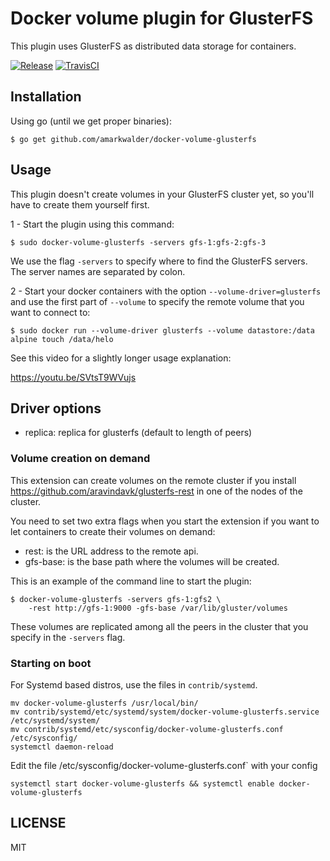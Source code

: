 # Docker volume plugin for GlusterFS

This plugin uses GlusterFS as distributed data storage for containers.

[![Release](https://img.shields.io/github/release/amarkwalder/docker-volume-glusterfs.svg)](https://github.com/amarkwalder/docker-volume-glusterfs/releases/latest)
[![TravisCI](https://travis-ci.org/amarkwalder/docker-volume-glusterfs.svg)](https://travis-ci.org/amarkwalder/docker-volume-glusterfs)

## Installation

Using go (until we get proper binaries):

```
$ go get github.com/amarkwalder/docker-volume-glusterfs
```

## Usage

This plugin doesn't create volumes in your GlusterFS cluster yet, so you'll have to create them yourself first.

1 - Start the plugin using this command:

```
$ sudo docker-volume-glusterfs -servers gfs-1:gfs-2:gfs-3
```

We use the flag `-servers` to specify where to find the GlusterFS servers. The server names are separated by colon.

2 - Start your docker containers with the option `--volume-driver=glusterfs` and use the first part of `--volume` to specify the remote volume that you want to connect to:

```
$ sudo docker run --volume-driver glusterfs --volume datastore:/data alpine touch /data/helo
```

See this video for a slightly longer usage explanation:

https://youtu.be/SVtsT9WVujs

## Driver options 

- replica: replica for glusterfs (default to length of peers)

### Volume creation on demand

This extension can create volumes on the remote cluster if you install https://github.com/aravindavk/glusterfs-rest in one of the nodes of the cluster.

You need to set two extra flags when you start the extension if you want to let containers to create their volumes on demand:

- rest: is the URL address to the remote api.
- gfs-base: is the base path where the volumes will be created.

This is an example of the command line to start the plugin:

```
$ docker-volume-glusterfs -servers gfs-1:gfs2 \
    -rest http://gfs-1:9000 -gfs-base /var/lib/gluster/volumes
```

These volumes are replicated among all the peers in the cluster that you specify in the `-servers` flag.

### Starting on boot

For Systemd based distros, use the files in `contrib/systemd`.

```
mv docker-volume-glusterfs /usr/local/bin/
mv contrib/systemd/etc/systemd/system/docker-volume-glusterfs.service /etc/systemd/system/
mv contrib/systemd/etc/sysconfig/docker-volume-glusterfs.conf /etc/sysconfig/
systemctl daemon-reload
```

Edit the file /etc/sysconfig/docker-volume-glusterfs.conf` with your config

```
systemctl start docker-volume-glusterfs && systemctl enable docker-volume-glusterfs
```

## LICENSE

MIT

